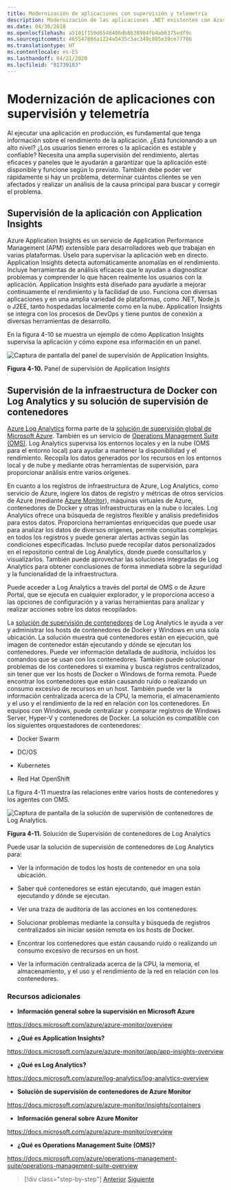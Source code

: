 ```yaml
---
title: Modernización de aplicaciones con supervisión y telemetría
description: Modernización de las aplicaciones .NET existentes con Azure Clour y contenedores Windows | Modernice sus aplicaciones con supervisión y telemetría
ms.date: 04/30/2018
ms.openlocfilehash: a5101f150d6548406db8638904fb4ab6375edf9c
ms.sourcegitcommit: 465547886a1224a5435c3ac349c805e39ce77706
ms.translationtype: HT
ms.contentlocale: es-ES
ms.lasthandoff: 04/21/2020
ms.locfileid: "81739183"
---
```

# <a name="modernize-your-apps-with-monitoring-and-telemetry"></a>Modernización de aplicaciones con supervisión y telemetría

Al ejecutar una aplicación en producción, es fundamental que tenga información sobre el rendimiento de la aplicación. ¿Está funcionando a un alto nivel? ¿Los usuarios tienen errores o la aplicación es estable y confiable? Necesita una amplia supervisión del rendimiento, alertas eficaces y paneles que le ayudarán a garantizar que la aplicación esté disponible y funcione según lo previsto. También debe poder ver rápidamente si hay un problema, determinar cuántos clientes se ven afectados y realizar un análisis de la causa principal para buscar y corregir el problema.

## <a name="monitor-your-application-with-application-insights"></a>Supervisión de la aplicación con Application Insights

Azure Application Insights es un servicio de Application Performance Management (APM) extensible para desarrolladores web que trabajan en varias plataformas. Úselo para supervisar la aplicación web en directo. Application Insights detecta automáticamente anomalías en el rendimiento. Incluye herramientas de análisis eficaces que le ayudan a diagnosticar problemas y comprender lo que hacen realmente los usuarios con la aplicación. Application Insights está diseñado para ayudarle a mejorar continuamente el rendimiento y la facilidad de uso. Funciona con diversas aplicaciones y en una amplia variedad de plataformas, como .NET, Node.js o J2EE, tanto hospedadas localmente como en la nube. Application Insights se integra con los procesos de DevOps y tiene puntos de conexión a diversas herramientas de desarrollo.

En la figura 4-10 se muestra un ejemplo de cómo Application Insights supervisa la aplicación y cómo expone esa información en un panel.

![Captura de pantalla del panel de supervisión de Application Insights.](./media/modernize-your-apps-with-monitoring-and-telemetry/application-insights-monitoring-dashboard.png)

**Figura 4-10.** Panel de supervisión de Application Insights

## <a name="monitor-your-docker-infrastructure-with-log-analytics-and-its-container-monitoring-solution"></a>Supervisión de la infraestructura de Docker con Log Analytics y su solución de supervisión de contenedores

[Azure Log Analytics](https://docs.microsoft.com/azure/log-analytics/log-analytics-overview) forma parte de la [solución de supervisión global de Microsoft Azure](https://docs.microsoft.com/azure/monitoring-and-diagnostics/monitoring-overview). También es un servicio de [Operations Management Suite (OMS)](https://docs.microsoft.com/azure/operations-management-suite/operations-management-suite-overview). Log Analytics supervisa los entornos locales y en la nube (OMS para el entorno local) para ayudar a mantener la disponibilidad y el rendimiento. Recopila los datos generados por los recursos en los entornos local y de nube y mediante otras herramientas de supervisión, para proporcionar análisis entre varios orígenes.

En cuanto a los registros de infraestructura de Azure, Log Analytics, como servicio de Azure, ingiere los datos de registro y métricas de otros servicios de Azure (mediante [Azure Monitor](https://docs.microsoft.com/azure/monitoring-and-diagnostics/monitoring-overview-azure-monitor)), máquinas virtuales de Azure, contenedores de Docker y otras infraestructuras en la nube o locales. Log Analytics ofrece una búsqueda de registros flexible y análisis predefinidos para estos datos. Proporciona herramientas enriquecidas que puede usar para analizar los datos de diversos orígenes, permite consultas complejas en todos los registros y puede generar alertas activas según las condiciones especificadas. Incluso puede recopilar datos personalizados en el repositorio central de Log Analytics, donde puede consultarlos y visualizarlos. También puede aprovechar las soluciones integradas de Log Analytics para obtener conclusiones de forma inmediata sobre la seguridad y la funcionalidad de la infraestructura.

Puede acceder a Log Analytics a través del portal de OMS o de Azure Portal, que se ejecuta en cualquier explorador, y le proporciona acceso a las opciones de configuración y a varias herramientas para analizar y realizar acciones sobre los datos recopilados.

La [solución de supervisión de contenedores](https://docs.microsoft.com/azure/log-analytics/log-analytics-containers) de Log Analytics le ayuda a ver y administrar los hosts de contenedores de Docker y Windows en una sola ubicación. La solución muestra qué contenedores están en ejecución, qué imagen de contenedor están ejecutando y dónde se ejecutan los contenedores. Puede ver información detallada de auditoría, incluidos los comandos que se usan con los contenedores. También puede solucionar problemas de los contenedores si examina y busca registros centralizados, sin tener que ver los hosts de Docker o Windows de forma remota. Puede encontrar los contenedores que están causando ruido o realizando un consumo excesivo de recursos en un host. También puede ver la información centralizada acerca de la CPU, la memoria, el almacenamiento y el uso y el rendimiento de la red en relación con los contenedores. En equipos con Windows, puede centralizar y comparar registros de Windows Server, Hyper-V y contenedores de Docker. La solución es compatible con los siguientes orquestadores de contenedores:

- Docker Swarm

- DC/OS

- Kubernetes

- Red Hat OpenShift

La figura 4-11 muestra las relaciones entre varios hosts de contenedores y los agentes con OMS.

![Captura de pantalla de la solución de supervisión de contenedores de Log Analytics.](./media/modernize-your-apps-with-monitoring-and-telemetry/log-analytics-container-monitoring-solution.png)

**Figura 4-11.** Solución de Supervisión de contenedores de Log Analytics

Puede usar la solución de supervisión de contenedores de Log Analytics para:

- Ver la información de todos los hosts de contenedor en una sola ubicación.

- Saber qué contenedores se están ejecutando, qué imagen están ejecutando y dónde se ejecutan.

- Ver una traza de auditoría de las acciones en los contenedores.

- Solucionar problemas mediante la consulta y búsqueda de registros centralizados sin iniciar sesión remota en los hosts de Docker.

- Encontrar los contenedores que están causando ruido o realizando un consumo excesivo de recursos en un host.

- Ver la información centralizada acerca de la CPU, la memoria, el almacenamiento, y el uso y el rendimiento de la red en relación con los contenedores.

### <a name="additional-resources"></a>Recursos adicionales

- **Información general sobre la supervisión en Microsoft Azure**

<https://docs.microsoft.com/azure/azure-monitor/overview>

- **¿Qué es Application Insights?**

<https://docs.microsoft.com/azure/azure-monitor/app/app-insights-overview>

- **¿Qué es Log Analytics?**

<https://docs.microsoft.com/azure/log-analytics/log-analytics-overview>

- **Solución de supervisión de contenedores de Azure Monitor**

<https://docs.microsoft.com/azure/azure-monitor/insights/containers>

- **Información general sobre Azure Monitor**

<https://docs.microsoft.com/azure/azure-monitor/overview>

- **¿Qué es Operations Management Suite (OMS)?**

<https://docs.microsoft.com/azure/operations-management-suite/operations-management-suite-overview>

>[!div class="step-by-step"]
>[Anterior](build-resilient-services-ready-for-the-cloud-embrace-transient-failures-in-the-cloud.md)
>[Siguiente](life-cycle-ci-cd-pipelines-devops-tools.md)
